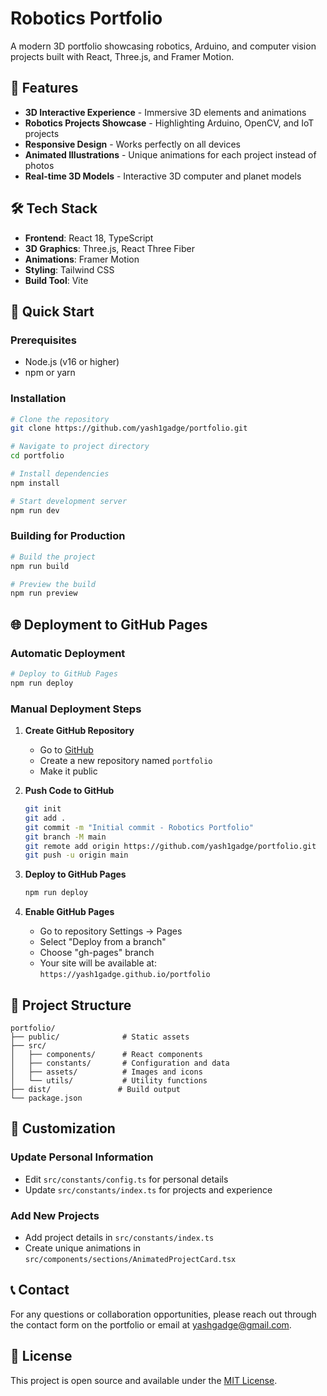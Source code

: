 # Robotics Portfolio

A modern 3D portfolio showcasing robotics, Arduino, and computer vision projects built with React, Three.js, and Framer Motion.

## 🚀 Features

- **3D Interactive Experience** - Immersive 3D elements and animations
- **Robotics Projects Showcase** - Highlighting Arduino, OpenCV, and IoT projects
- **Responsive Design** - Works perfectly on all devices
- **Animated Illustrations** - Unique animations for each project instead of photos
- **Real-time 3D Models** - Interactive 3D computer and planet models

## 🛠️ Tech Stack

- **Frontend**: React 18, TypeScript
- **3D Graphics**: Three.js, React Three Fiber
- **Animations**: Framer Motion
- **Styling**: Tailwind CSS
- **Build Tool**: Vite

## 🚀 Quick Start

### Prerequisites
- Node.js (v16 or higher)
- npm or yarn

### Installation
```bash
# Clone the repository
git clone https://github.com/yash1gadge/portfolio.git

# Navigate to project directory
cd portfolio

# Install dependencies
npm install

# Start development server
npm run dev
```

### Building for Production
```bash
# Build the project
npm run build

# Preview the build
npm run preview
```

## 🌐 Deployment to GitHub Pages

### Automatic Deployment
```bash
# Deploy to GitHub Pages
npm run deploy
```

### Manual Deployment Steps
1. **Create GitHub Repository**
   - Go to [GitHub](https://github.com)
   - Create a new repository named `portfolio`
   - Make it public

2. **Push Code to GitHub**
   ```bash
   git init
   git add .
   git commit -m "Initial commit - Robotics Portfolio"
   git branch -M main
   git remote add origin https://github.com/yash1gadge/portfolio.git
   git push -u origin main
   ```

3. **Deploy to GitHub Pages**
   ```bash
   npm run deploy
   ```

4. **Enable GitHub Pages**
   - Go to repository Settings → Pages
   - Select "Deploy from a branch"
   - Choose "gh-pages" branch
   - Your site will be available at: `https://yash1gadge.github.io/portfolio`

## 📁 Project Structure

```
portfolio/
├── public/              # Static assets
├── src/
│   ├── components/      # React components
│   ├── constants/       # Configuration and data
│   ├── assets/          # Images and icons
│   └── utils/           # Utility functions
├── dist/               # Build output
└── package.json
```

## 🎯 Customization

### Update Personal Information
- Edit `src/constants/config.ts` for personal details
- Update `src/constants/index.ts` for projects and experience

### Add New Projects
- Add project details in `src/constants/index.ts`
- Create unique animations in `src/components/sections/AnimatedProjectCard.tsx`

## 📞 Contact

For any questions or collaboration opportunities, please reach out through the contact form on the portfolio or email at yashgadge@gmail.com.

## 📄 License

This project is open source and available under the [MIT License](LICENSE).
